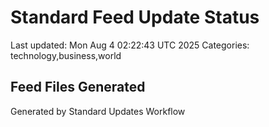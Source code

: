 # Standard Feed Update Status
Last updated: Mon Aug  4 02:22:43 UTC 2025
Categories: technology,business,world

## Feed Files Generated

Generated by Standard Updates Workflow
